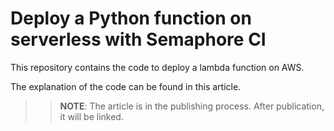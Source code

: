 # Deploy a Python function on serverless with Semaphore CI
This repository contains the code to deploy a lambda function on AWS.

The explanation of the code can be found in this article.

>> **NOTE**: The article is in the publishing process. After publication, it will be linked.